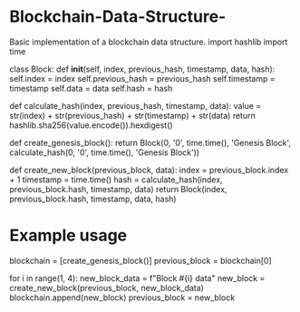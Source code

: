 # Blockchain-Data-Structure-
Basic implementation of a blockchain data structure.
import hashlib
import time

class Block:
    def __init__(self, index, previous_hash, timestamp, data, hash):
        self.index = index
        self.previous_hash = previous_hash
        self.timestamp = timestamp
        self.data = data
        self.hash = hash

def calculate_hash(index, previous_hash, timestamp, data):
    value = str(index) + str(previous_hash) + str(timestamp) + str(data)
    return hashlib.sha256(value.encode()).hexdigest()

def create_genesis_block():
    return Block(0, '0', time.time(), 'Genesis Block', calculate_hash(0, '0', time.time(), 'Genesis Block'))

def create_new_block(previous_block, data):
    index = previous_block.index + 1
    timestamp = time.time()
    hash = calculate_hash(index, previous_block.hash, timestamp, data)
    return Block(index, previous_block.hash, timestamp, data, hash)

# Example usage
blockchain = [create_genesis_block()]
previous_block = blockchain[0]

for i in range(1, 4):
    new_block_data = f"Block #{i} data"
    new_block = create_new_block(previous_block, new_block_data)
    blockchain.append(new_block)
    previous_block = new_block
